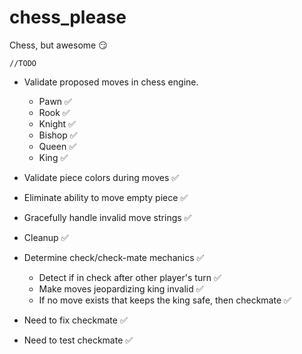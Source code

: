 # chess_please
Chess, but awesome :smirk:

`//TODO`
- Validate proposed moves in chess engine.
    - Pawn :white_check_mark:
    - Rook :white_check_mark:
    - Knight :white_check_mark:
    - Bishop :white_check_mark:
    - Queen :white_check_mark:
    - King :white_check_mark:

- Validate piece colors during moves :white_check_mark:
- Eliminate ability to move empty piece :white_check_mark:
- Gracefully handle invalid move strings :white_check_mark:
- Cleanup :white_check_mark:
- Determine check/check-mate mechanics :white_check_mark:
    - Detect if in check after other player's turn :white_check_mark:
    - Make moves jeopardizing king invalid :white_check_mark:
    - If no move exists that keeps the king safe, then checkmate :white_check_mark:

- Need to fix checkmate :white_check_mark:
- Need to test checkmate :white_check_mark: